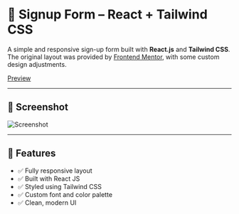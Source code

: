 # 📝 Signup Form – React + Tailwind CSS

A simple and responsive sign-up form built with **React.js** and **Tailwind CSS**. The original layout was provided by [Frontend Mentor](https://www.frontendmentor.io/), with some custom design adjustments.

[Preview](https://streamora-signup-form.netlify.app/)

---

## 📸 Screenshot

![Screenshot](https://i.imgur.com/lP2IWcj.png)

---

## 🚀 Features

- ✅ Fully responsive layout
- ✅ Built with React JS
- ✅ Styled using Tailwind CSS
- ✅ Custom font and color palette
- ✅ Clean, modern UI